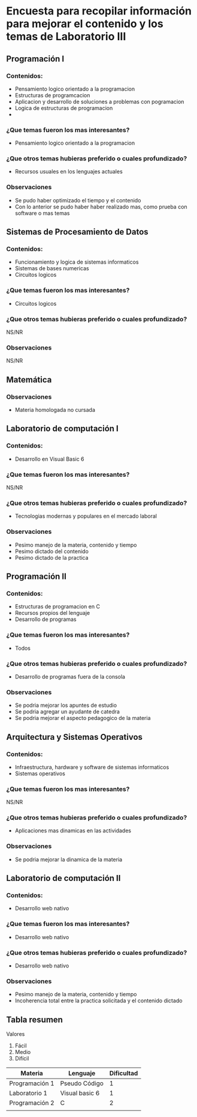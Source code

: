 # Encuesta para recopilar información para mejorar el contenido y los temas de Laboratorio III 
## Programación I 
### Contenidos:
* Pensamiento logico orientado a la programacion
* Estructuras de programcacion
* Aplicacion y desarrollo de soluciones a problemas con pogramacion
* Logica de estructuras de programacion
* 
### ¿Que temas fueron los mas interesantes?
* Pensamiento logico orientado a la programacion
### ¿Que otros temas hubieras preferido o cuales profundizado?
* Recursos usuales en los lenguajes actuales
### Observaciones 
* Se pudo haber optimizado el tiempo y el contenido
* Con lo anterior se pudo haber haber realizado mas, como prueba con software o mas temas
## Sistemas de Procesamiento de Datos
### Contenidos:
* Funcionamiento y logica de sistemas informaticos 
* Sistemas de bases numericas
* Circuitos logicos
### ¿Que temas fueron los mas interesantes?
* Circuitos logicos
### ¿Que otros temas hubieras preferido o cuales profundizado?
 NS/NR
### Observaciones 
 NS/NR
## Matemática
### Observaciones
* Materia homologada no cursada
## Laboratorio de computación I
### Contenidos:
* Desarrollo en Visual Basic 6
### ¿Que temas fueron los mas interesantes?
 NS/NR
### ¿Que otros temas hubieras preferido o cuales profundizado?
* Tecnologias modernas y populares en el mercado laboral
### Observaciones 
* Pesimo manejo de la materia, contenido y tiempo
* Pesimo dictado del contenido
* Pesimo dictado de la practica
## Programación II
### Contenidos:
* Estructuras de programacion en C
* Recursos propios del lenguaje
* Desarrollo de programas  
### ¿Que temas fueron los mas interesantes?
* Todos
### ¿Que otros temas hubieras preferido o cuales profundizado?
* Desarrollo de programas fuera de la consola
### Observaciones 
* Se podria mejorar los apuntes de estudio
* Se podria agregar un ayudante de catedra
* Se podria mejorar el aspecto pedagogico de la materia 
## Arquitectura y Sistemas Operativos
### Contenidos:
* Infraestructura, hardware y software de sistemas informaticos
* Sistemas operativos
### ¿Que temas fueron los mas interesantes?
NS/NR
### ¿Que otros temas hubieras preferido o cuales profundizado?
* Aplicaciones mas dinamicas en las actividades
### Observaciones 
* Se podria mejorar la dinamica de la materia
## Laboratorio de computación II
### Contenidos:
* Desarrollo web nativo
### ¿Que temas fueron los mas interesantes?
* Desarrollo web nativo
### ¿Que otros temas hubieras preferido o cuales profundizado?
* Desarrollo web nativo
### Observaciones 
* Pesimo manejo de la materia, contenido y tiempo
* Incoherencia total entre la practica solicitada y el contenido dictado

## Tabla resumen
Valores
1. Fácil
2. Medio
3. Difícil

| Materia       | Lenguaje      | Dificultad|
| --            | --            |--         |  
| Programación 1|Pseudo Código | 1          |
|Laboratorio 1  |Visual basic 6| 1          |
|Programación 2 |C             | 2          |
|               |              |            |
